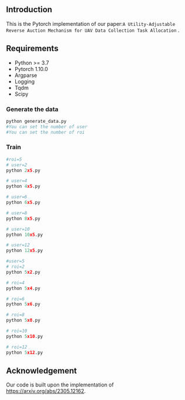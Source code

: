 ## Introduction
This is the Pytorch implementation of our paper:`A Utility-Adjustable Reverse Auction Mechanism for UAV Data Collection Task Allocation` .

## Requirements


* Python >= 3.7
* Pytorch 1.10.0
* Argparse
* Logging
* Tqdm
* Scipy

### Generate the data

```bash
python generate_data.py
#You can set the number of user
#You can set the number of roi
```

### Train 

```python
#roi=5
# user=2
python 2x5.py

# user=4
python 4x5.py

# user=6
python 6x5.py

# user=8
python 8x5.py

# user=10
python 10x5.py

# user=12
python 12x5.py
```

```python
#user=5
# roi=2
python 5x2.py

# roi=4
python 5x4.py

# roi=6
python 5x6.py

# roi=8
python 5x8.py

# roi=10
python 5x10.py

# roi=12
python 5x12.py
```



## Acknowledgement

Our code is built upon the implementation of <https://arxiv.org/abs/2305.12162>.

